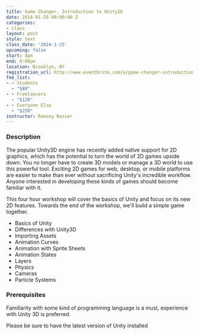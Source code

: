 ```yaml
---
title: Game Changer, Introduction to Unity2D
date: 2014-01-25 00:00:00 Z
categories:
- class
layout: post
style: text
class_date: '2014-1-25'
upcoming: false
start: 4pm
end: 8:00pm
location: Brooklyn, NY
registration_url: http://www.eventbrite.com/e/game-changer-introduction-to-unity2d-tickets-9941847333
fee_list:
- - Students
  - "$80"
- - Freelancers
  - "$120"
- - Everyone Else
  - "$250"
instructor: Ramsey Nasser
---
```


### Description

The popular Unity3D engine has recently added native support for 2D
graphics, which has the potential to turn the world of 2D games upside
down. You no longer have to create 3D models or manage a 3D world to
use this powerful tool. Exciting 2D games for web, desktop, or mobile
platforms are easier to make than ever without sacrificing Unity's
incredible workflow. Anyone interested in developing these kinds of
games should become familiar with it.

This four hour workshop will cover the basics of Unity and focus on
its new 2D features. Towards the end of the workshop, we'll build a
simple game together.

- Basics of Unity
- Differences with Unity3D
- Importing Assets
- Animation Curves
- Animation with Sprite Sheets
- Animation States
- Layers
- Physics
- Cameras
- Particle Systems

### Prerequisites

Familiarity with some kind of programming language is a must,
experience with Unity 3D is preferred.

Please be sure to have the latest version of Unity installed
